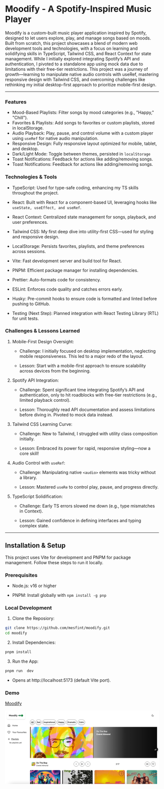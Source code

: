 # Moodify - A Spotify-Inspired Music Player

Moodify is a custom-built music player application inspired by Spotify, designed to let users explore, play, and manage songs based on moods. Built from scratch, this project showcases a blend of modern web development tools and technologies, with a focus on learning and solidifying skills in TypeScript, Tailwind CSS, and React Context for state management. While I initially explored integrating Spotify’s API and authentication, I pivoted to a standalone app using mock data due to limitations with their free-tier restrictions.
This project was a journey of growth—learning to manipulate native audio controls with useRef, mastering responsive design with Tailwind CSS, and overcoming challenges like rethinking my initial desktop-first approach to prioritize mobile-first design.

---

### Features

- Mood-Based Playlists: Filter songs by mood categories (e.g., "Happy," "Chill").
- Favorites & Playlists: Add songs to favorites or custom playlists, stored in localStorage.
- Audio Playback: Play, pause, and control volume with a custom player using `useRef` for native audio manipulation.
- Responsive Design: Fully responsive layout optimized for mobile, tablet, and desktop.
- Dark/Light Mode: Toggle between themes, persisted in `localStorage`
- Toast Notifications: Feedback for actions like adding/removing songs.
- Toast Notifications: Feedback for actions like adding/removing songs.

### Technologies & Tools

- TypeScript: Used for type-safe coding, enhancing my TS skills throughout the project.

- React: Built with React for a component-based UI, leveraging hooks like `useState, useEffect, and useRef`.

- React Context: Centralized state management for songs, playback, and user preferences.

- Tailwind CSS: My first deep dive into utility-first CSS—used for styling and responsive design.

- LocalStorage: Persists favorites, playlists, and theme preferences across sessions.

- Vite: Fast development server and build tool for React.

- PNPM: Efficient package manager for installing dependencies.

- Prettier: Auto-formats code for consistency.

- ESLint: Enforces code quality and catches errors early.

- Husky: Pre-commit hooks to ensure code is formatted and linted before pushing to GitHub.

- Testing (Next Step): Planned integration with React Testing Library (RTL) for unit tests.

### Challenges & Lessons Learned

1.  Mobile-First Design Oversight:

    - Challenge: I initially focused on desktop implementation, neglecting mobile responsiveness. This led to a major redo of the layout.

    - Lesson: Start with a mobile-first approach to ensure scalability across devices from the beginning.

2.  Spotify API Integration:

    - Challenge: Spent significant time integrating Spotify’s API and authentication, only to hit roadblocks with free-tier restrictions (e.g., limited playback control).

    - Lesson: Thoroughly read API documentation and assess limitations before diving in. Pivoted to mock data instead.

3.  Tailwind CSS Learning Curve:

    - Challenge: New to Tailwind, I struggled with utility class composition initially.

    - Lesson: Embraced its power for rapid, responsive styling—now a core skill!

4.  Audio Control with `useRef`:

    - Challenge: Manipulating native `<audio>` elements was tricky without a library.

    - Lesson: Mastered `useRe` to control play, pause, and progress directly.

5.  TypeScript Solidification:

    - Challenge: Early TS errors slowed me down (e.g., type mismatches in Context).

    - Lesson: Gained confidence in defining interfaces and typing complex state.

---

## Installation & Setup

This project uses Vite for development and PNPM for package management. Follow these steps to run it locally.

### Prerequisites

- Node.js: v16 or higher

- PNPM: Install globally with `npm install -g pnp`

### Local Development

1.  Clone the Reposiory:

```bash
git clone https://github.com/mesfint/moodify.git
cd moodify
```

2.  Install Dependencies:

```bash
pnpm install
```

3.  Run the App:

```bash
pnpm run  dev

```

- Opens at http://localhost:5173 (default Vite port).

### Demo

[Moodify](https://moodify-bwhv22jq8-mesfints-projects.vercel.app/)

![screep-copy](moodify-screen.png)
